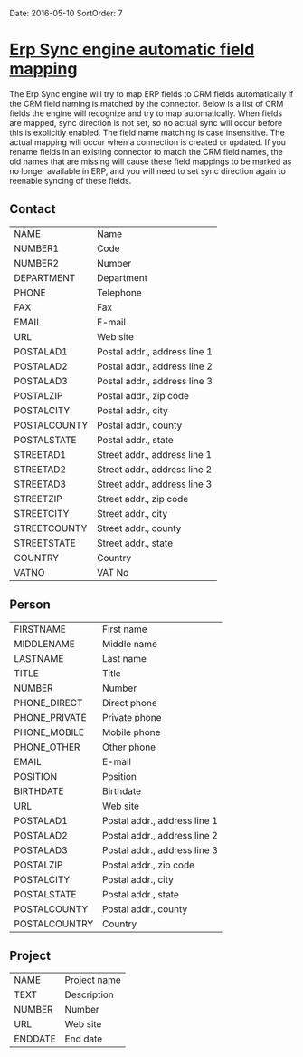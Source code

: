 Date: 2016-05-10
SortOrder: 7

[Erp Sync engine automatic field mapping]()
========================================================

The Erp Sync engine will try to map ERP fields to CRM fields automatically if the CRM field naming is matched by the connector. Below is a list of CRM fields the engine will recognize and try to map automatically. When fields are mapped, sync direction is not set, so no actual sync will occur before this is explicitly enabled. The field name matching is case insensitive. The actual mapping will occur when a connection is created or updated. If you rename fields in an existing connector to match the CRM field names, the old names that are missing will cause these field mappings to be marked as no longer available in ERP, and you will need to set sync direction again to reenable syncing of these fields.

Contact
-------

|              |                              |
|--------------|------------------------------|
| NAME         | Name                         |
| NUMBER1      | Code                         |
| NUMBER2      | Number                       |
| DEPARTMENT   | Department                   |
| PHONE        | Telephone                    |
| FAX          | Fax                          |
| EMAIL        | E-mail                       |
| URL          | Web site                     |
| POSTALAD1    | Postal addr., address line 1 |
| POSTALAD2    | Postal addr., address line 2 |
| POSTALAD3    | Postal addr., address line 3 |
| POSTALZIP    | Postal addr., zip code       |
| POSTALCITY   | Postal addr., city           |
| POSTALCOUNTY | Postal addr., county         |
| POSTALSTATE  | Postal addr., state          |
| STREETAD1    | Street addr., address line 1 |
| STREETAD2    | Street addr., address line 2 |
| STREETAD3    | Street addr., address line 3 |
| STREETZIP    | Street addr., zip code       |
| STREETCITY   | Street addr., city           |
| STREETCOUNTY | Street addr., county         |
| STREETSTATE  | Street addr., state          |
| COUNTRY      | Country                      |
| VATNO        | VAT No                       |

Person
------

|                |                              |
|----------------|------------------------------|
| FIRSTNAME      | First name                   |
| MIDDLENAME     | Middle name                  |
| LASTNAME       | Last name                    |
| TITLE          | Title                        |
| NUMBER         | Number                       |
| PHONE\_DIRECT  | Direct phone                 |
| PHONE\_PRIVATE | Private phone                |
| PHONE\_MOBILE  | Mobile phone                 |
| PHONE\_OTHER   | Other phone                  |
| EMAIL          | E-mail                       |
| POSITION       | Position                     |
| BIRTHDATE      | Birthdate                    |
| URL            | Web site                     |
| POSTALAD1      | Postal addr., address line 1 |
| POSTALAD2      | Postal addr., address line 2 |
| POSTALAD3      | Postal addr., address line 3 |
| POSTALZIP      | Postal addr., zip code       |
| POSTALCITY     | Postal addr., city           |
| POSTALSTATE    | Postal addr., state          |
| POSTALCOUNTY   | Postal addr., county         |
| POSTALCOUNTRY  | Country                      |

Project
-------

|         |              |
|---------|--------------|
| NAME    | Project name |
| TEXT    | Description  |
| NUMBER  | Number       |
| URL     | Web site     |
| ENDDATE | End date     |
